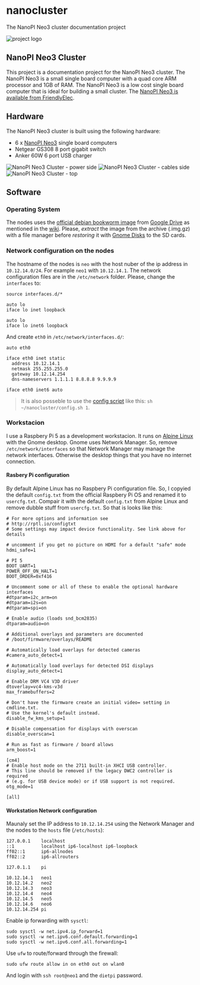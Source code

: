 # nanocluster
The NanoPI Neo3 cluster documentation project

![project logo](images/logo.png)

## NanoPI Neo3 Cluster

This project is a documentation project for the NanoPI Neo3 cluster. The NanoPI Neo3 is a small single board computer with a quad core ARM processor and 1GB of RAM. The NanoPI Neo3 is a low cost single board computer that is ideal for building a small cluster. The [NanoPI Neo3 is available from FriendlyElec](https://wiki.friendlyelec.com/wiki/index.php/NanoPi_NEO3#Introduction).

## Hardware

The NanoPI Neo3 cluster is built using the following hardware:

 - 6 x [NanoPI Neo3](https://wiki.friendlyelec.com/wiki/index.php/NanoPi_NEO3) single board computers
 - Netgear GS308 8 port gigabit switch
 - Anker 60W 6 port USB charger

![NanoPI Neo3 Cluster - power side](images/cluster1.jpg)
![NanoPI Neo3 Cluster - cables side](images/cluster2.jpg)
![NanoPI Neo3 Cluster - top](images/cluster3.jpg)

## Software
### Operating System

The nodes uses the [official debian bookworm image](https://drive.google.com/drive/folders/1_sdgoOb8s5yJn3KVmAKn7AkIrN9bM7-g) from [Google Drive](https://drive.google.com/drive/folders/1_sdgoOb8s5yJn3KVmAKn7AkIrN9bM7-g) as mentioned in the [wiki](https://wiki.friendlyelec.com/wiki/index.php/NanoPi_NEO3#Downloads).
Please, *extract* the image from the archive (.img.gz) with a file manager before *restoring* it with [Gnome Disks](https://apps.gnome.org/en-GB/DiskUtility/) to the SD cards.

### Network configuration on the nodes

The hostname of the nodes is `neo` with the host nuber of the ip address in `10.12.14.0/24`. For example `neo1` with `10.12.14.1`. The network configuration files are in the `/etc/network` folder. Please, change the `interfaces` to:

```
source interfaces.d/*

auto lo
iface lo inet loopback

auto lo
iface lo inet6 loopback
```

And create `eth0` in `/etc/network/interfaces.d/`:

```
auto eth0

iface eth0 inet static
  address 10.12.14.1
  netmask 255.255.255.0
  gateway 10.12.14.254
  dns-nameservers 1.1.1.1 8.8.8.8 9.9.9.9

iface eth0 inet6 auto
```

> It is also posseble to use the [config script](./config.sh) like this: `sh ~/nanocluster/config.sh 1`.

### Workstacion

I use a Raspbery Pi 5 as a development workstacion. It runs on [Alpine Linux](https://wiki.alpinelinux.org/wiki/Raspberry_Pi) with the Gnome desktop. Gnome uses Network Manager. So, remove `/etc/network/interfaces` so that Network Manager may manage the network interfaces. Otherwise the desktop things that you have no internet connection. 

#### Rasbery Pi configuration

By default Alpine Linux has no Raspbery Pi configuration file. So, I copyied the default `config.txt` from the official Raspbery Pi OS and renamed it to `usercfg.txt`. Compair it with the default `config.txt` from Alpine Linux and remove dubble stuff from `usercfg.txt`. So that is looks like this:

```
# For more options and information see
# http://rptl.io/configtxt
# Some settings may impact device functionality. See link above for details

# uncomment if you get no picture on HDMI for a default "safe" mode
hdmi_safe=1

# PI 5
BOOT_UART=1
POWER_OFF_ON_HALT=1
BOOT_ORDER=0xf416

# Uncomment some or all of these to enable the optional hardware interfaces
#dtparam=i2c_arm=on
#dtparam=i2s=on
#dtparam=spi=on

# Enable audio (loads snd_bcm2835)
dtparam=audio=on

# Additional overlays and parameters are documented
# /boot/firmware/overlays/README

# Automatically load overlays for detected cameras
#camera_auto_detect=1

# Automatically load overlays for detected DSI displays
display_auto_detect=1

# Enable DRM VC4 V3D driver
dtoverlay=vc4-kms-v3d
max_framebuffers=2

# Don't have the firmware create an initial video= setting in cmdline.txt.
# Use the kernel's default instead.
disable_fw_kms_setup=1

# Disable compensation for displays with overscan
disable_overscan=1

# Run as fast as firmware / board allows
arm_boost=1

[cm4]
# Enable host mode on the 2711 built-in XHCI USB controller.
# This line should be removed if the legacy DWC2 controller is required
# (e.g. for USB device mode) or if USB support is not required.
otg_mode=1

[all]
```

#### Workstation Network configuration

Maunaly set the IP address to `10.12.14.254` using the Network Manager and the nodes to the `hosts` file (`/etc/hosts`):

```
127.0.0.1    localhost
::1          localhost ip6-localhost ip6-loopback
ff02::1      ip6-allnodes
ff02::2      ip6-allrouters

127.0.1.1    pi

10.12.14.1   neo1
10.12.14.2   neo2
10.12.14.3   neo3
10.12.14.4   neo4
10.12.14.5   neo5
10.12.14.6   neo6
10.12.14.254 pi
```

Enable ip forwarding with `sysctl`:

```
sudo sysctl -w net.ipv4.ip_forward=1
sudo sysctl -w net.ipv6.conf.default.forwarding=1
sudo sysctl -w net.ipv6.conf.all.forwarding=1
```

Use `ufw` to route/forward through the firewall:

```
sudo ufw route allow in on eth0 out on wlan0
```

And login with `ssh root@neo1` and the `dietpi` password. 
